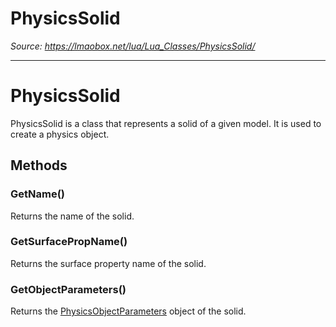 # PhysicsSolid

*Source: https://lmaobox.net/lua/Lua_Classes/PhysicsSolid/*

---



# PhysicsSolid


PhysicsSolid is a class that represents a solid of a given model. It is used to create a physics object.


## Methods


### GetName()


Returns the name of the solid.


### GetSurfacePropName()


Returns the surface property name of the solid.


### GetObjectParameters()


Returns the [PhysicsObjectParameters](../../Lua_Classes/PhysicsObjectParameters) object of the solid.



